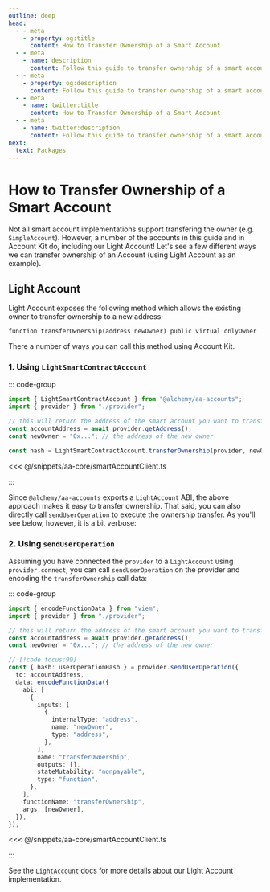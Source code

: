 ```yaml
---
outline: deep
head:
  - - meta
    - property: og:title
      content: How to Transfer Ownership of a Smart Account
  - - meta
    - name: description
      content: Follow this guide to transfer ownership of a smart account with Account Kit, a vertically integrated stack for building apps that support ERC-4337.
  - - meta
    - property: og:description
      content: Follow this guide to transfer ownership of a smart account with Account Kit, a vertically integrated stack for building apps that support ERC-4337.
  - - meta
    - name: twitter:title
      content: How to Transfer Ownership of a Smart Account
  - - meta
    - name: twitter:description
      content: Follow this guide to transfer ownership of a smart account with Account Kit, a vertically integrated stack for building apps that support ERC-4337.
next:
  text: Packages
---
```


# How to Transfer Ownership of a Smart Account

Not all smart account implementations support transfering the owner (e.g. `SimpleAccount`). However, a number of the accounts in this guide and in Account Kit do, including our Light Account! Let's see a few different ways we can transfer ownership of an Account (using Light Account as an example).

## Light Account

Light Account exposes the following method which allows the existing owner to transfer ownership to a new address:

```solidity
function transferOwnership(address newOwner) public virtual onlyOwner
```

There a number of ways you can call this method using Account Kit.

### 1. Using `LightSmartContractAccount`

::: code-group

```ts [example.ts]
import { LightSmartContractAccount } from "@alchemy/aa-accounts";
import { provider } from "./provider";

// this will return the address of the smart account you want to transfer ownerhip of
const accountAddress = await provider.getAddress();
const newOwner = "0x..."; // the address of the new owner

const hash = LightSmartContractAccount.transferOwnership(provider, newOwner); // [!code focus:99]
```

<<< @/snippets/aa-core/smartAccountClient.ts

:::

Since `@alchemy/aa-accounts` exports a `LightAccount` ABI, the above approach makes it easy to transfer ownership. That said, you can also directly call `sendUserOperation` to execute the ownership transfer. As you'll see below, however, it is a bit verbose:

### 2. Using `sendUserOperation`

Assuming you have connected the `provider` to a `LightAccount` using `provider.connect`, you can call `sendUserOperation` on the provider and encoding the `transferOwnership` call data:

::: code-group

```ts [example.ts]
import { encodeFunctionData } from "viem";
import { provider } from "./provider";

// this will return the address of the smart account you want to transfer ownerhip of
const accountAddress = await provider.getAddress();
const newOwner = "0x..."; // the address of the new owner

// [!code focus:99]
const { hash: userOperationHash } = provider.sendUserOperation({
  to: accountAddress,
  data: encodeFunctionData({
    abi: [
      {
        inputs: [
          {
            internalType: "address",
            name: "newOwner",
            type: "address",
          },
        ],
        name: "transferOwnership",
        outputs: [],
        stateMutability: "nonpayable",
        type: "function",
      },
    ],
    functionName: "transferOwnership",
    args: [newOwner],
  }),
});
```

<<< @/snippets/aa-core/smartAccountClient.ts

:::

See the [`LightAccount`](/packages/aa-accounts/light-account/) docs for more details about our Light Account implementation.
